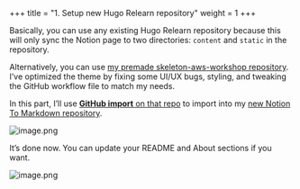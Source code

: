 +++
title = "1. Setup new Hugo Relearn repository"
weight = 1
+++


Basically, you can use any existing Hugo Relearn repository because this will only sync the Notion page to two directories: `content` and `static` in the repository.


Alternatively, you can use [my premade skeleton-aws-workshop repository](https://github.com/heo001997/skeleton-aws-workshop). I’ve optimized the theme by fixing some UI/UX bugs, styling, and tweaking the GitHub workflow file to match my needs.


In this part, I’ll use [**GitHub import**](https://github.com/new/import)[ on that repo](https://github.com/new/import) to import into my [new Notion To Markdown repository](https://github.com/heo001997/aws-workshop-notion-to-md).


![image.png](/images/004-iv-level-3-notion-to-hugo-relearn-on-github-pages/16-606837-image.png)


It’s done now. You can update your README and About sections if you want.


![image.png](/images/004-iv-level-3-notion-to-hugo-relearn-on-github-pages/16-984035-image.png)


